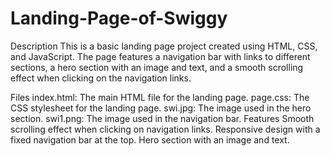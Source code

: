 # Landing-Page-of-Swiggy

Description
This is a basic landing page project created using HTML, CSS, and JavaScript. The page features a navigation bar with links to different sections, a hero section with an image and text, and a smooth scrolling effect when clicking on the navigation links.

Files
index.html: The main HTML file for the landing page.
page.css: The CSS stylesheet for the landing page.
swi.jpg: The image used in the hero section.
swi1.png: The image used in the navigation bar.
Features
Smooth scrolling effect when clicking on navigation links.
Responsive design with a fixed navigation bar at the top.
Hero section with an image and text.
